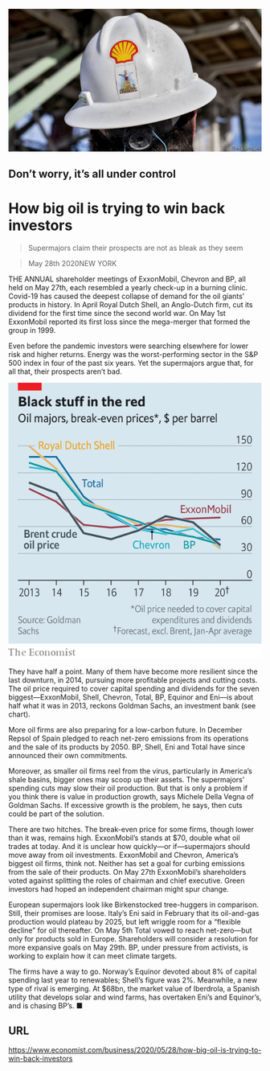 ![](./images/20200530_WBP504.jpg)

## Don’t worry, it’s all under control

# How big oil is trying to win back investors

> Supermajors claim their prospects are not as bleak as they seem

> May 28th 2020NEW YORK

THE ANNUAL shareholder meetings of ExxonMobil, Chevron and BP, all held on May 27th, each resembled a yearly check-up in a burning clinic. Covid-19 has caused the deepest collapse of demand for the oil giants’ products in history. In April Royal Dutch Shell, an Anglo-Dutch firm, cut its dividend for the first time since the second world war. On May 1st ExxonMobil reported its first loss since the mega-merger that formed the group in 1999.

Even before the pandemic investors were searching elsewhere for lower risk and higher returns. Energy was the worst-performing sector in the S&P 500 index in four of the past six years. Yet the supermajors argue that, for all that, their prospects aren’t bad.

![](./images/20200530_WBC748.png)

They have half a point. Many of them have become more resilient since the last downturn, in 2014, pursuing more profitable projects and cutting costs. The oil price required to cover capital spending and dividends for the seven biggest—ExxonMobil, Shell, Chevron, Total, BP, Equinor and Eni—is about half what it was in 2013, reckons Goldman Sachs, an investment bank (see chart).

More oil firms are also preparing for a low-carbon future. In December Repsol of Spain pledged to reach net-zero emissions from its operations and the sale of its products by 2050. BP, Shell, Eni and Total have since announced their own commitments.

Moreover, as smaller oil firms reel from the virus, particularly in America’s shale basins, bigger ones may scoop up their assets. The supermajors’ spending cuts may slow their oil production. But that is only a problem if you think there is value in production growth, says Michele Della Vegna of Goldman Sachs. If excessive growth is the problem, he says, then cuts could be part of the solution.

There are two hitches. The break-even price for some firms, though lower than it was, remains high. ExxonMobil’s stands at $70, double what oil trades at today. And it is unclear how quickly—or if—supermajors should move away from oil investments. ExxonMobil and Chevron, America’s biggest oil firms, think not. Neither has set a goal for curbing emissions from the sale of their products. On May 27th ExxonMobil’s shareholders voted against splitting the roles of chairman and chief executive. Green investors had hoped an independent chairman might spur change.

European supermajors look like Birkenstocked tree-huggers in comparison. Still, their promises are loose. Italy’s Eni said in February that its oil-and-gas production would plateau by 2025, but left wriggle room for a “flexible decline” for oil thereafter. On May 5th Total vowed to reach net-zero—but only for products sold in Europe. Shareholders will consider a resolution for more expansive goals on May 29th. BP, under pressure from activists, is working to explain how it can meet climate targets.

The firms have a way to go. Norway’s Equinor devoted about 8% of capital spending last year to renewables; Shell’s figure was 2%. Meanwhile, a new type of rival is emerging. At $68bn, the market value of Iberdrola, a Spanish utility that develops solar and wind farms, has overtaken Eni’s and Equinor’s, and is chasing BP’s. ■

## URL

https://www.economist.com/business/2020/05/28/how-big-oil-is-trying-to-win-back-investors
